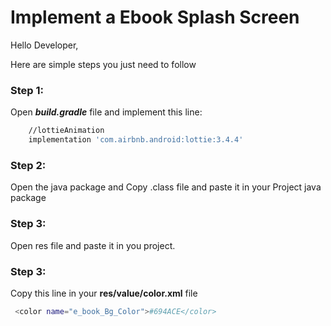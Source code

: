 Implement a Ebook Splash Screen
===============
Hello Developer,

Here are simple steps you just need to follow

### Step 1:
Open ***build.gradle*** file and implement this line:
```sh
    //lottieAnimation
    implementation 'com.airbnb.android:lottie:3.4.4'
```
### Step 2:
Open the java  package and Copy .class file and paste it in your Project java package

### Step 3: 
Open res file and paste it in you project.


### Step 3:

Copy this line in your **res/value/color.xml** file
```sh
 <color name="e_book_Bg_Color">#694ACE</color>
```

